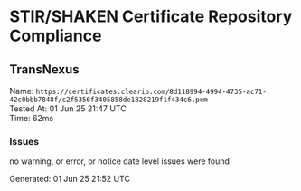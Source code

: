 # STIR/SHAKEN Certificate Repository Compliance

## TransNexus

Name: `https://certificates.clearip.com/8d118994-4994-4735-ac71-42c0bbb7848f/c2f5356f3405858de1828219f1f434c6.pem`\
Tested At: 01 Jun 25 21:47 UTC\
Time: 62ms

### Issues

no warning, or error, or notice date level issues were found

Generated: 01 Jun 25 21:52 UTC